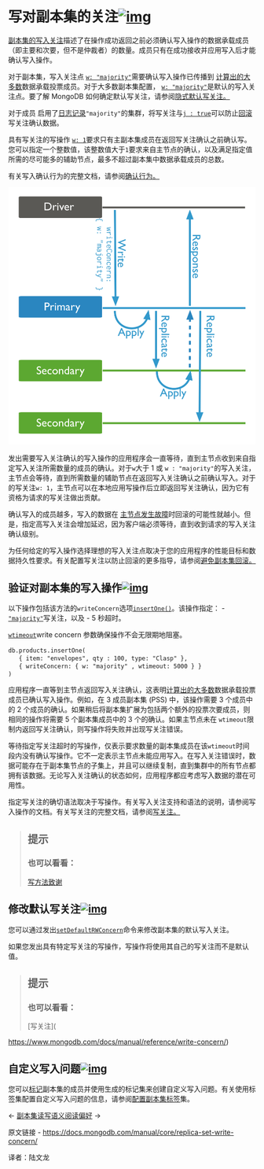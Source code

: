 # 写对副本集的关注[![img](https://www.mongodb.com/docs/manual/assets/link.svg)](https://www.mongodb.com/docs/manual/core/replica-set-write-concern/#write-concern-for-replica-sets)

[副本集的写入关注](https://www.mongodb.com/docs/manual/reference/write-concern/#std-label-write-concern)描述了在操作成功返回之前必须确认写入操作的数据承载成员（即主要和次要，但不是仲裁者）的数量。成员只有在成功接收并应用写入后才能确认写入操作。

对于副本集，写入关注点 [`w: "majority"`](https://www.mongodb.com/docs/manual/reference/write-concern/#mongodb-writeconcern-writeconcern.-majority-)需要确认写入操作已传播到 [计算出的大多数](https://www.mongodb.com/docs/manual/reference/write-concern/#std-label-calculating-majority-count)数据承载投票成员。对于大多数副本集配置， [`w: "majority"`](https://www.mongodb.com/docs/manual/reference/write-concern/#mongodb-writeconcern-writeconcern.-majority-)是默认的写入关注点。要了解 MongoDB 如何确定默认写关注，请参阅[隐式默认写关注。](https://www.mongodb.com/docs/manual/reference/write-concern/#std-label-wc-default-behavior)

对于成员 启用了[日志记录](https://www.mongodb.com/docs/manual/core/journaling/#std-label-journaling-internals)`"majority"`的集群，将写关注与[`j : true`](https://www.mongodb.com/docs/manual/reference/write-concern/#mongodb-writeconcern-writeconcern.j)可以防止[回滚](https://www.mongodb.com/docs/manual/core/replica-set-rollbacks/#std-label-replica-set-rollbacks)写关注确认数据。

具有写关注的写操作 [`w: 1`](https://www.mongodb.com/docs/manual/reference/write-concern/#mongodb-writeconcern-writeconcern.-number-)要求只有主副本集成员在返回写关注确认之前确认写。您可以指定一个整数值，该整数值大于`1`要求来自主节点的确认，以及满足指定值所需的尽可能多的辅助节点，最多不超过副本集中数据承载成员的总数。

有关写入确认行为的完整文档，请参阅[确认行为。](https://www.mongodb.com/docs/manual/reference/write-concern/#std-label-wc-ack-behavior)

![写入关注级别为 ``w: "majority"`` 的副本集的写入操作，或者写入主要的和至少一个次要的。](../../images/replica-set-write-concern01.svg)

发出需要写入关注确认的写入操作的应用程序会一直等待，直到主节点收到来自指定写入关注所需数量的成员的确认。对于`w`大于 1 或 `w : "majority"`的写入关注，主节点会等待，直到所需数量的辅助节点在返回写入关注确认之前确认写入。对于 的写关注`w: 1`，主节点可以在本地应用写操作后立即返回写关注确认，因为它有资格为请求的写关注做出贡献。

确认写入的成员越多，写入的数据在 [主节点发生故障](https://www.mongodb.com/docs/manual/replication/#std-label-replication-auto-failover)时回滚的可能性就越小。但是，指定高写入关注会增加延迟，因为客户端必须等待，直到收到请求的写入关注确认级别。

为任何给定的写入操作选择理想的写入关注点取决于您的应用程序的性能目标和数据持久性要求。有关配置写关注以防止回滚的更多指导，请参阅[避免副本集回滚。](https://www.mongodb.com/docs/manual/core/replica-set-rollbacks/#std-label-rollback-avoid)

## 验证对副本集的写入操作[![img](https://www.mongodb.com/docs/manual/assets/link.svg)](https://www.mongodb.com/docs/manual/core/replica-set-write-concern/#verify-write-operations-to-replica-sets)

以下操作包括该方法的`writeConcern`选项[`insertOne()`](https://www.mongodb.com/docs/manual/reference/method/db.collection.insertOne/#mongodb-method-db.collection.insertOne)。该操作指定： -[`"majority"`](https://www.mongodb.com/docs/manual/reference/write-concern/#mongodb-writeconcern-writeconcern.-majority-)写关注，以及 - 5 秒超时。

[`wtimeout`](https://www.mongodb.com/docs/manual/reference/write-concern/#std-label-wc-wtimeout)write concern 参数确保操作不会无限期地阻塞。

```
db.products.insertOne(
   { item: "envelopes", qty : 100, type: "Clasp" },
   { writeConcern: { w: "majority" , wtimeout: 5000 } }
)
```



应用程序一直等到主节点返回写入关注确认，这表明[计算出的大多数](https://www.mongodb.com/docs/manual/reference/write-concern/#std-label-calculating-majority-count)数据承载投票成员已确认写入操作。例如，在 3 成员副本集 (PSS) 中，该操作需要 3 个成员中的 2 个成员的确认。如果稍后将副本集扩展为包括两个额外的投票次要成员，则相同的操作将需要 5 个副本集成员中的 3 个的确认。如果主节点未在 `wtimeout`限制内返回写关注确认，则写操作将失败并出现写关注错误。

等待指定写关注超时的写操作，仅表示要求数量的副本集成员在该`wtimeout`时间段内没有确认写操作。它不一定表示主节点未能应用写入。在写入关注错误时，数据可能存在于副本集节点的子集上，并且可以继续复制，直到集群中的所有节点都拥有该数据。无论写入关注确认的状态如何，应用程序都应考虑写入数据的潜在可用性。

指定写关注的确切语法取决于写操作。有关写入关注支持和语法的说明，请参阅写入操作的文档。有关写关注的完整文档，请参阅[写关注。](https://www.mongodb.com/docs/manual/reference/write-concern/#std-label-write-concern)

>## 提示
>
>### 也可以看看：
>
>[写方法致谢](https://www.mongodb.com/docs/manual/release-notes/2.6-compatibility/#std-label-write-methods-incompatibility)
>
>
>
>



## 修改默认写关注[![img](https://www.mongodb.com/docs/manual/assets/link.svg)](https://www.mongodb.com/docs/manual/core/replica-set-write-concern/#modify-default-write-concern)

您可以通过发出[`setDefaultRWConcern`](https://www.mongodb.com/docs/manual/reference/command/setDefaultRWConcern/#mongodb-dbcommand-dbcmd.setDefaultRWConcern)命令来修改副本集的默认写入关注。

如果您发出具有特定写关注的写操作，写操作将使用其自己的写关注而不是默认值。

>## 提示
>
>### 也可以看看：
>
>[写关注](
>
>

https://www.mongodb.com/docs/manual/reference/write-concern/)

## 自定义写入问题[![img](https://www.mongodb.com/docs/manual/assets/link.svg)](https://www.mongodb.com/docs/manual/core/replica-set-write-concern/#custom-write-concerns)

您可以[标记](https://www.mongodb.com/docs/manual/tutorial/configure-replica-set-tag-sets/)副本集的成员并使用生成的标记集来创建自定义写入问题。有关使用标签集配置自定义写入问题的信息，请参阅[配置副本集标签](https://www.mongodb.com/docs/manual/tutorial/configure-replica-set-tag-sets/)集。

←  [副本集读写语义](https://www.mongodb.com/docs/manual/applications/replication/)[阅读偏好](https://www.mongodb.com/docs/manual/core/read-preference/) →

原文链接 - https://docs.mongodb.com/manual/core/replica-set-write-concern/ 

译者：陆文龙

